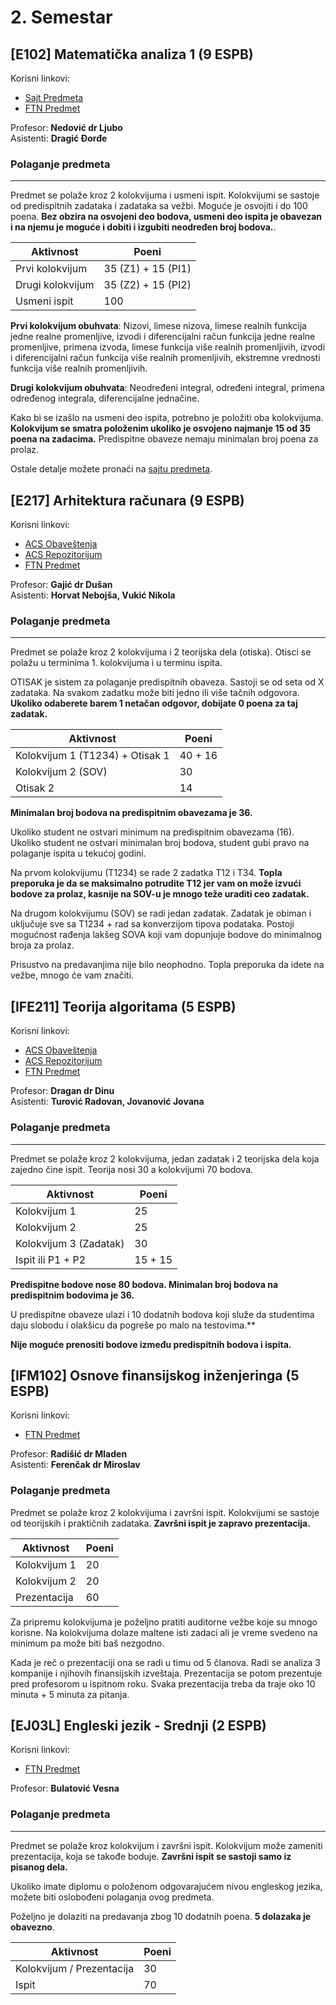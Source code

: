 # 2. Semestar

## [E102] Matematička analiza 1 (9 ESPB)

Korisni linkovi:
- [Sajt Predmeta](https://imft.ftn.uns.ac.rs/ljubo/IN_Analiza1/IN_Analiza1.html)
- [FTN Predmet](https://ftn.uns.ac.rs/stranice-predmeta/E102/matematicka-analiza-1)

Profesor: **Nedović dr Ljubo**  
Asistenti: **Dragić Đorđe**

### Polaganje predmeta
---
Predmet se polaže kroz 2 kolokvijuma i usmeni ispit. Kolokvijumi se sastoje od predispitnih zadataka i zadataka sa vežbi. Moguće je osvojiti i do 100 poena. **Bez obzira na osvojeni deo bodova, usmeni deo ispita je obavezan i na njemu je moguće i dobiti i izgubiti neodređen broj bodova.**.

| Aktivnost | Poeni |
|------|-------|
| Prvi kolokvijum | 35 (Z1) + 15 (PI1) |
| Drugi kolokvijum | 35 (Z2) + 15 (PI2) |
| Usmeni ispit | 100 |

**Prvi kolokvijum obuhvata**: Nizovi, limese nizova, limese realnih funkcija jedne realne promenljive, izvodi i diferencijalni račun funkcija jedne realne promenljive, primena izvoda, limese funkcija više realnih promenljivih, izvodi i diferencijalni račun funkcija više realnih promenljivih, ekstremne vrednosti funkcija više realnih promenljivih.

**Drugi kolokvijum obuhvata**: Neodređeni integral, određeni integral, primena određenog integrala, diferencijalne jednačine.

Kako bi se izašlo na usmeni deo ispita, potrebno je položiti oba kolokvijuma. **Kolokvijum se smatra položenim ukoliko je osvojeno najmanje 15 od 35 poena na zadacima.** Predispitne obaveze nemaju minimalan broj poena za prolaz.

Ostale detalje možete pronaći na [sajtu predmeta](https://imft.ftn.uns.ac.rs/ljubo/IN_Analiza1/IN_Analiza1.html).

## [E217] Arhitektura računara (9 ESPB)

Korisni linkovi:
- [ACS Obaveštenja](http://www.acs.uns.ac.rs/sr/arii)
- [ACS Repozitorijum](http://www.acs.uns.ac.rs/sr/node/237/5849228)
- [FTN Predmet](https://ftn.uns.ac.rs/stranice-predmeta/E217/arhitektura-racunara)

Profesor: **Gajić dr Dušan**  
Asistenti: **Horvat Nebojša, Vukić Nikola**

### Polaganje predmeta
---
Predmet se polaže kroz 2 kolokvijuma i 2 teorijska dela (otiska). Otisci se polažu u terminima 1. kolokvijuma i u terminu ispita. 

OTISAK je sistem za polaganje predispitnih obaveza. Sastoji se od seta od X zadataka. Na svakom zadatku može biti jedno ili više tačnih odgovora. **Ukoliko odaberete barem 1 netačan odgovor, dobijate 0 poena za taj zadatak.**

| Aktivnost | Poeni |
|------|-------|
| Kolokvijum 1 (T1234) + Otisak 1 | 40 + 16 |
| Kolokvijum 2 (SOV) | 30 |
| Otisak 2 | 14 |

**Minimalan broj bodova na predispitnim obavezama je 36.**

Ukoliko student ne ostvari minimum na predispitnim obavezama (16). Ukoliko student ne ostvari minimalan broj bodova, student gubi pravo na polaganje ispita u tekućoj godini.

Na prvom kolokvijumu (T1234) se rade 2 zadatka T12 i T34. **Topla preporuka je da se maksimalno potrudite T12 jer vam on može izvući bodove za prolaz, kasnije na SOV-u je mnogo teže uraditi ceo zadatak.**

Na drugom kolokvijumu (SOV) se radi jedan zadatak. Zadatak je obiman i uključuje sve sa T1234 + rad sa konverzijom tipova podataka. Postoji mogućnost rađenja lakšeg SOVA koji vam dopunjuje bodove do minimalnog broja za prolaz.

Prisustvo na predavanjima nije bilo neophodno. Topla preporuka da idete na vežbe, mnogo će vam značiti.

## [IFE211] Teorija algoritama (5 ESPB)

Korisni linkovi:
- [ACS Obaveštenja](http://www.acs.uns.ac.rs/sr/ta)
- [ACS Repozitorijum](http://www.acs.uns.ac.rs/sr/node/237/4392144)
- [FTN Predmet](https://ftn.uns.ac.rs/stranice-predmeta/IFE211/teorija-algoritama)

Profesor: **Dragan dr Dinu**  
Asistenti: **Turović Radovan, Jovanović Jovana**

### Polaganje predmeta
---

Predmet se polaže kroz 2 kolokvijuma, jedan zadatak i 2 teorijska dela koja zajedno čine ispit. Teorija nosi 30 a kolokvijumi 70 bodova.

| Aktivnost | Poeni |
|------|-------|
| Kolokvijum 1 | 25 |
| Kolokvijum 2 | 25 |
| Kolokvijum 3 (Zadatak) | 30 |
| Ispit ili P1 + P2 | 15 + 15 |

**Predispitne bodove nose 80 bodova. Minimalan broj bodova na predispitnim bodovima je 36.**

U predispitne obaveze ulazi i 10 dodatnih bodova koji služe da studentima daju slobodu i olakšicu da pogreše po malo na testovima.**

**Nije moguće prenositi bodove između predispitnih bodova i ispita.**

## [IFM102] Osnove finansijskog inženjeringa (5 ESPB)

Korisni linkovi:
- [FTN Predmet](https://ftn.uns.ac.rs/stranice-predmeta/IFM102/osnove-finansijskog-inzenjeringa-1)

Profesor: **Radišić dr Mladen**  
Asistenti: **Ferenčak dr Miroslav**

### Polaganje predmeta

Predmet se polaže kroz 2 kolokvijuma i završni ispit. Kolokvijumi se sastoje od teorijskih i praktičnih zadataka. **Završni ispit je zapravo prezentacija.**

| Aktivnost | Poeni |
|------|-------|
| Kolokvijum 1 | 20 |
| Kolokvijum 2 | 20 |
| Prezentacija | 60 |

Za pripremu kolokvijuma je poželjno pratiti auditorne vežbe koje su mnogo korisne. Na kolokvijuma dolaze maltene isti zadaci ali je vreme svedeno na minimum pa može biti baš nezgodno.

Kada je reč o prezentaciji ona se radi u timu od 5 članova. Radi se analiza 3 kompanije i njihovih finansijskih izveštaja. Prezentacija se potom prezentuje pred profesorom u ispitnom roku. Svaka prezentacija treba da traje oko 10 minuta + 5 minuta za pitanja.

## [EJ03L] Engleski jezik - Srednji (2 ESPB)

Korisni linkovi:
- [FTN Predmet](https://ftn.uns.ac.rs/stranice-predmeta/EJ03L/engleski-jezik---srednji)

Profesor: **Bulatović Vesna**

### Polaganje predmeta
---

Predmet se polaže kroz kolokvijum i završni ispit. Kolokvijum može zameniti prezentacija, koja se takođe boduje. **Završni ispit se sastoji samo iz pisanog dela.**

Ukoliko imate diplomu o položenom odgovarajućem nivou engleskog jezika, možete biti oslobođeni polaganja ovog predmeta.

Poželjno je dolaziti na predavanja zbog 10 dodatnih poena. **5 dolazaka je obavezno**.

| Aktivnost | Poeni |
|------|-------|
| Kolokvijum / Prezentacija | 30 |
| Ispit | 70 |